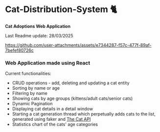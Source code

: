 # Cat-Distribution-System 🐈

**Cat Adoptions Web Application**

Last Readme update: 28/03/2025

https://github.com/user-attachments/assets/e7344287-f57c-477f-89af-7befef80726c


### Web Application made using React

Current functionalities:
- CRUD operations - add, deleting and updating a cat entity
- Sorting by name or age
- Filtering by name
- Showing cats by age groups (kittens/adult cats/senior cats)
- Dynamic Pagination
- Displaying cat details in a detail window
- Starting a cat generation thread which perpetually adds cats to the list, generated using faker and [The Cat API](https://thecatapi.com/)
- Statistics chart of the cats' age categories
